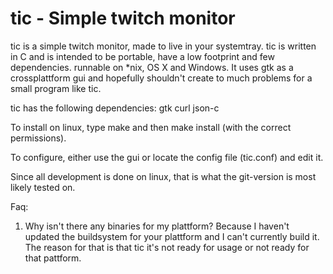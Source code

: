 tic - Simple twitch monitor
===========================
tic is a simple twitch monitor, made to live in your systemtray.
tic is written in C and is intended to be portable, have a low footprint and few dependencies.
runnable on \*nix, OS X and Windows. It uses gtk as a crossplattform gui and hopefully 
shouldn't create to much problems for a small program like tic.

tic has the following dependencies:
	gtk
	curl 
	json-c

To install on linux, type make and then make install (with the correct permissions).

To configure, either use the gui or locate the config file (tic.conf) and edit it.

Since all development is done on linux, that is what the git-version is most likely tested on.

Faq:

1. Why isn't there any binaries for my plattform?
Because I haven't updated the buildsystem for your plattform
and I can't currently build it. The reason for that is that
tic it's not ready for usage or not ready for that pattform.

